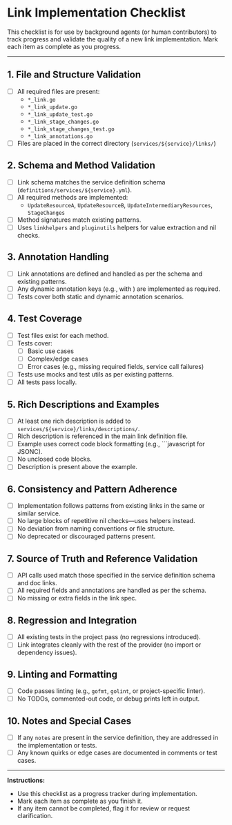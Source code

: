 # Link Implementation Checklist

This checklist is for use by background agents (or human contributors) to track progress and validate the quality of a new link implementation. Mark each item as complete as you progress.

---

## 1. File and Structure Validation
- [ ] All required files are present:
  - `*_link.go`
  - `*_link_update.go`
  - `*_link_update_test.go`
  - `*_link_stage_changes.go`
  - `*_link_stage_changes_test.go`
  - `*_link_annotations.go`
- [ ] Files are placed in the correct directory (`services/${service}/links/`)

## 2. Schema and Method Validation
- [ ] Link schema matches the service definition schema (`definitions/services/${service}.yml`).
- [ ] All required methods are implemented:
  - `UpdateResourceA`, `UpdateResourceB`, `UpdateIntermediaryResources`, `StageChanges`
- [ ] Method signatures match existing patterns.
- [ ] Uses `linkhelpers` and `pluginutils` helpers for value extraction and nil checks.

## 3. Annotation Handling
- [ ] Link annotations are defined and handled as per the schema and existing patterns.
- [ ] Any dynamic annotation keys (e.g., with <placeholder>) are implemented as required.
- [ ] Tests cover both static and dynamic annotation scenarios.

## 4. Test Coverage
- [ ] Test files exist for each method.
- [ ] Tests cover:
  - [ ] Basic use cases
  - [ ] Complex/edge cases
  - [ ] Error cases (e.g., missing required fields, service call failures)
- [ ] Tests use mocks and test utils as per existing patterns.
- [ ] All tests pass locally.

## 5. Rich Descriptions and Examples
- [ ] At least one rich description is added to `services/${service}/links/descriptions/`.
- [ ] Rich description is referenced in the main link definition file.
- [ ] Example uses correct code block formatting (e.g., ```javascript for JSONC).
- [ ] No unclosed code blocks.
- [ ] Description is present above the example.

## 6. Consistency and Pattern Adherence
- [ ] Implementation follows patterns from existing links in the same or similar service.
- [ ] No large blocks of repetitive nil checks—uses helpers instead.
- [ ] No deviation from naming conventions or file structure.
- [ ] No deprecated or discouraged patterns present.

## 7. Source of Truth and Reference Validation
- [ ] API calls used match those specified in the service definition schema and doc links.
- [ ] All required fields and annotations are handled as per the schema.
- [ ] No missing or extra fields in the link spec.

## 8. Regression and Integration
- [ ] All existing tests in the project pass (no regressions introduced).
- [ ] Link integrates cleanly with the rest of the provider (no import or dependency issues).

## 9. Linting and Formatting
- [ ] Code passes linting (e.g., `gofmt`, `golint`, or project-specific linter).
- [ ] No TODOs, commented-out code, or debug prints left in output.

## 10. Notes and Special Cases
- [ ] If any `notes` are present in the service definition, they are addressed in the implementation or tests.
- [ ] Any known quirks or edge cases are documented in comments or test cases.

---

**Instructions:**
- Use this checklist as a progress tracker during implementation.
- Mark each item as complete as you finish it.
- If any item cannot be completed, flag it for review or request clarification. 